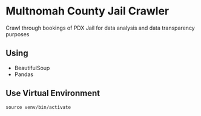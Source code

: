 # Multnomah County Jail Crawler

Crawl through bookings of PDX Jail for data analysis and data transparency purposes

## Using
- BeautifulSoup
- Pandas

## Use Virtual Environment

```
source venv/bin/activate
```